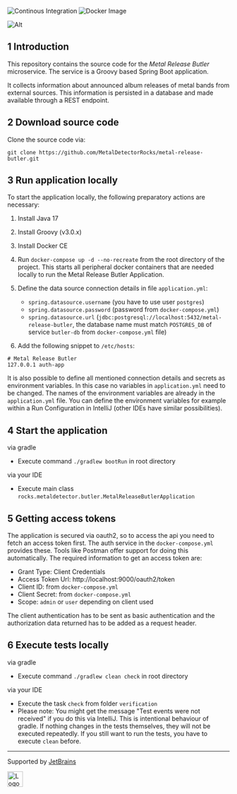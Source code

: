 ![Continous Integration](https://github.com/MetalDetectorRocks/metal-release-butler/workflows/Continous%20Integration/badge.svg)
![Docker Image](https://github.com/MetalDetectorRocks/metal-release-butler/workflows/Docker%20Image/badge.svg)

![Alt](https://repobeats.axiom.co/api/embed/d2d3638d8a96caa8af0b6d9d56910316be6192a5.svg "Repobeats analytics image")

## 1 Introduction

This repository contains the source code for the _Metal Release Butler_ microservice. The service is a Groovy based Spring Boot application. 

It collects information about announced album releases of metal bands from external sources. This information is persisted in a database and made available through a REST endpoint.  

## 2 Download source code

Clone the source code via:

```
git clone https://github.com/MetalDetectorRocks/metal-release-butler.git
```

## 3 Run application locally

To start the application locally, the following preparatory actions are necessary:

1. Install Java 17

2. Install Groovy (v3.0.x)

3. Install Docker CE

4. Run `docker-compose up -d --no-recreate` from the root directory of the project. This starts all peripheral docker containers that are needed locally to run the Metal Release Butler Application.

5. Define the data source connection details in file `application.yml`:
    - `spring.datasource.username` (you have to use user `postgres`)
    - `spring.datasource.password` (password from `docker-compose.yml`)
    - `spring.datasource.url` (`jdbc:postgresql://localhost:5432/metal-release-butler`, the database name must match `POSTGRES_DB` of service `butler-db` from `docker-compose.yml` file)

6. Add the following snippet to `/etc/hosts`:

```
# Metal Release Butler
127.0.0.1 auth-app
```

It is also possible to define all mentioned connection details and secrets as environment variables. In this case no variables in `application.yml` need to be changed. The names of the environment variables are already in the `application.yml` file. You can define the environment variables for example within a Run Configuration in IntelliJ (other IDEs have similar possibilities).

## 4 Start the application

via gradle
- Execute command `./gradlew bootRun` in root directory

via your IDE
- Execute main class `rocks.metaldetector.butler.MetalReleaseButlerApplication`

## 5 Getting access tokens

The application is secured via oauth2, so to access the api you need to fetch an access token first. The auth service in the `docker-compose.yml` provides these.
Tools like Postman offer support for doing this automatically. The required information to get an access token are:
 - Grant Type: Client Credentials
 - Access Token Url: http://localhost:9000/oauth2/token
 - Client ID: from `docker-compose.yml`
 - Client Secret: from `docker-compose.yml`
 - Scope: `admin` or `user` depending on client used

The client authentication has to be sent as basic authentication and the authorization data returned has to be added as a request header.

## 6 Execute tests locally

via gradle
- Execute command `./gradlew clean check` in root directory

via your IDE
- Execute the task `check` from folder `verification`
- Please note: You might get the message "Test events were not received" if you do this via IntelliJ. This is intentional behaviour of gradle. If nothing changes in the tests themselves, they will not be executed repeatedly. If you still want to run the tests, you have to execute `clean` before.

-----------------------------

Supported by [JetBrains](https://jb.gg/OpenSourceSupport)

<img src="https://resources.jetbrains.com/storage/products/company/brand/logos/IntelliJ_IDEA.svg" height="35" alt="Logo of Jetbrains IntelliJ IDEA IDE">
